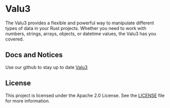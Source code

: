 # Valu3

The Valu3 provides a flexible and powerful way to manipulate different types of data in your Rust projects. Whether you need to work with numbers, strings, arrays, objects, or datetime values, the Valu3 has you covered.

## Docs and Notices
Use our github to stay up to date [Valu3](https://github.com/lowcarboncode/valu3)

## License
This project is licensed under the Apache 2.0 License. See the [LICENSE](https://github.com/lowcarboncode/valu3/blob/main/LICENSE) file for more information.